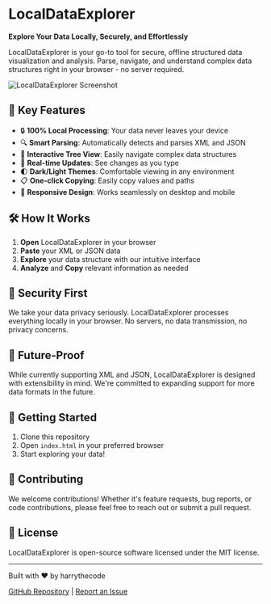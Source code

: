 # LocalDataExplorer

**Explore Your Data Locally, Securely, and Effortlessly**

LocalDataExplorer is your go-to tool for secure, offline structured data visualization and analysis. Parse, navigate, and understand complex data structures right in your browser - no server required.

![LocalDataExplorer Screenshot](20241005-viewer-demo.gif)

## 🚀 Key Features

- 🔒 **100% Local Processing**: Your data never leaves your device
- 🔍 **Smart Parsing**: Automatically detects and parses XML and JSON
- 🌳 **Interactive Tree View**: Easily navigate complex data structures
- 🔄 **Real-time Updates**: See changes as you type
- 🌓 **Dark/Light Themes**: Comfortable viewing in any environment
- 📋 **One-click Copying**: Easily copy values and paths
- 📱 **Responsive Design**: Works seamlessly on desktop and mobile

## 🛠 How It Works

1. **Open** LocalDataExplorer in your browser
2. **Paste** your XML or JSON data
3. **Explore** your data structure with our intuitive interface
4. **Analyze** and **Copy** relevant information as needed

## 🔐 Security First

We take your data privacy seriously. LocalDataExplorer processes everything locally in your browser. No servers, no data transmission, no privacy concerns.

## 🌈 Future-Proof

While currently supporting XML and JSON, LocalDataExplorer is designed with extensibility in mind. We're committed to expanding support for more data formats in the future.

## 🚀 Getting Started

1. Clone this repository
2. Open `index.html` in your preferred browser
3. Start exploring your data!

## 🤝 Contributing

We welcome contributions! Whether it's feature requests, bug reports, or code contributions, please feel free to reach out or submit a pull request.

## 📜 License

LocalDataExplorer is open-source software licensed under the MIT license.

---

Built with ❤️ by harrythecode

[GitHub Repository](https://github.com/harrythecode/LocalDataExplorer) | [Report an Issue](https://github.com/harrythecode/LocalDataExplorer/issues)